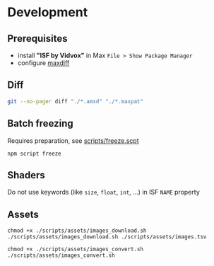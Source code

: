 # Development

## Prerequisites

- install __"ISF by Vidvox"__ in Max `File > Show Package Manager`
- configure [maxdiff](https://github.com/Ableton/maxdevtools/tree/main/maxdiff)

## Diff

```bash
git --no-pager diff "./*.amxd" "./*.maxpat"
```

## Batch freezing

Requires preparation, see [scripts/freeze.scpt](./scripts/freeze.scpt)

```shell
npm script freeze
```

## Shaders

Do not use keywords (like `size`, `float`, `int`, ...) in ISF `NAME` property

## Assets

```shell
chmod +x ./scripts/assets/images_download.sh
./scripts/assets/images_download.sh ./scripts/assets/images.tsv
```

```shell
chmod +x ./scripts/assets/images_convert.sh
./scripts/assets/images_convert.sh
```
